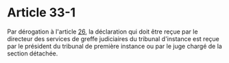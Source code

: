 # Article 33-1

<p>Par dérogation à l'article <a href='/affichCodeArticle.do?cidTexte=LEGITEXT000006070721&idArticle=LEGIARTI000033459325&dateTexte=&categorieLien=id' title='Code civil - art. 26 (VT)'>26</a>, la déclaration qui doit être reçue par le directeur des services de greffe judiciaires du tribunal d'instance est reçue par le président du tribunal de première instance ou par le juge chargé de la section détachée.</p>